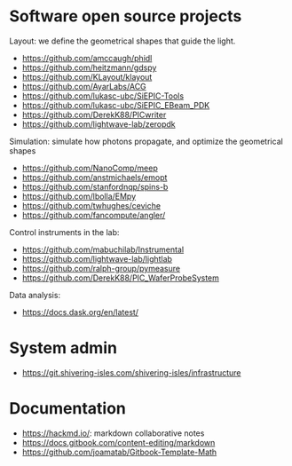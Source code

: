 # Software open source projects

Layout: we define the geometrical shapes that guide the light.

- https://github.com/amccaugh/phidl
- https://github.com/heitzmann/gdspy
- https://github.com/KLayout/klayout
- https://github.com/AyarLabs/ACG
- https://github.com/lukasc-ubc/SiEPIC-Tools
- https://github.com/lukasc-ubc/SiEPIC_EBeam_PDK
- https://github.com/DerekK88/PICwriter
- https://github.com/lightwave-lab/zeropdk

Simulation: simulate how photons propagate, and optimize the geometrical shapes

- https://github.com/NanoComp/meep
- https://github.com/anstmichaels/emopt
- https://github.com/stanfordnqp/spins-b
- https://github.com/lbolla/EMpy
- https://github.com/twhughes/ceviche
- https://github.com/fancompute/angler/

Control instruments in the lab:

- https://github.com/mabuchilab/Instrumental
- https://github.com/lightwave-lab/lightlab
- https://github.com/ralph-group/pymeasure
- https://github.com/DerekK88/PIC_WaferProbeSystem

Data analysis:

- https://docs.dask.org/en/latest/

# System admin

- https://git.shivering-isles.com/shivering-isles/infrastructure

# Documentation

- https://hackmd.io/: markdown collaborative notes
- https://docs.gitbook.com/content-editing/markdown
- https://github.com/joamatab/Gitbook-Template-Math
